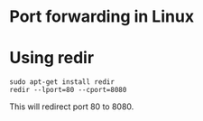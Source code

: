 # Port forwarding in Linux

# Using redir

    sudo apt-get install redir
    redir --lport=80 --cport=8080

This will redirect port 80 to 8080.
